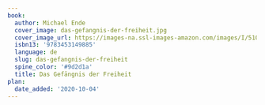 ```yaml
---
book:
  author: Michael Ende
  cover_image: das-gefangnis-der-freiheit.jpg
  cover_image_url: https://images-na.ssl-images-amazon.com/images/I/510RQ07Q2ZL._SX295_BO1,204,203,200_.jpg
  isbn13: '9783453149885'
  language: de
  slug: das-gefangnis-der-freiheit
  spine_color: '#9d2d1a'
  title: Das Gefängnis der Freiheit
plan:
  date_added: '2020-10-04'
---
```

